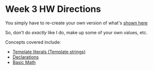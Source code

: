 # Week 3 HW Directions

You simply have to re-create your own version of what's [shown here](https://www.dropbox.com/sh/jl8y5xrea9hqmid/AABfNURj9JOQC9JrbD-z5kuNa?dl=0)

So, don't do _exactly_ like I do, make up some of your own values, etc.

Concepts covered include:

- [Template literals (Template strings)](https://developer.mozilla.org/en-US/docs/Web/JavaScript/Reference/Template_literals)
- [Declarations](https://developer.mozilla.org/en-US/docs/Web/JavaScript/Guide/Grammar_and_types#Declarations)
- [Basic Math](https://developer.mozilla.org/en-US/docs/Learn/JavaScript/First_steps/Math)
